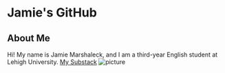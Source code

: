 # Jamie's GitHub

## About Me
Hi! My name is Jamie Marshaleck, and I am a third-year English student at Lehigh University.
[My Substack](https://substack.com/@jambam03)
![picture](https://www2.lehigh.edu/sites/www2/files/2024-08/Lehigh-University-Linderman-Library.jpg)
